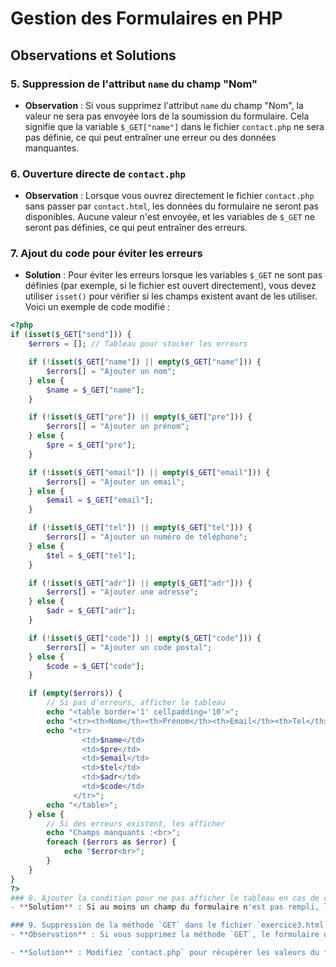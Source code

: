 # Gestion des Formulaires en PHP

## Observations et Solutions

### 5. Suppression de l'attribut `name` du champ "Nom"
- **Observation** : Si vous supprimez l'attribut `name` du champ "Nom", la valeur ne sera pas envoyée lors de la soumission du formulaire. Cela signifie que la variable `$_GET["name"]` dans le fichier `contact.php` ne sera pas définie, ce qui peut entraîner une erreur ou des données manquantes.

### 6. Ouverture directe de `contact.php`
- **Observation** : Lorsque vous ouvrez directement le fichier `contact.php` sans passer par `contact.html`, les données du formulaire ne seront pas disponibles. Aucune valeur n'est envoyée, et les variables de `$_GET` ne seront pas définies, ce qui peut entraîner des erreurs.

### 7. Ajout du code pour éviter les erreurs
- **Solution** : Pour éviter les erreurs lorsque les variables `$_GET` ne sont pas définies (par exemple, si le fichier est ouvert directement), vous devez utiliser `isset()` pour vérifier si les champs existent avant de les utiliser. Voici un exemple de code modifié :

```php
<?php
if (isset($_GET["send"])) {
    $errors = []; // Tableau pour stocker les erreurs

    if (!isset($_GET["name"]) || empty($_GET["name"])) {
        $errors[] = "Ajouter un nom";
    } else {
        $name = $_GET["name"];
    }

    if (!isset($_GET["pre"]) || empty($_GET["pre"])) {
        $errors[] = "Ajouter un prénom";
    } else {
        $pre = $_GET["pre"];
    }

    if (!isset($_GET["email"]) || empty($_GET["email"])) {
        $errors[] = "Ajouter un email";
    } else {
        $email = $_GET["email"];
    }

    if (!isset($_GET["tel"]) || empty($_GET["tel"])) {
        $errors[] = "Ajouter un numéro de téléphone";
    } else {
        $tel = $_GET["tel"];
    }

    if (!isset($_GET["adr"]) || empty($_GET["adr"])) {
        $errors[] = "Ajouter une adresse";
    } else {
        $adr = $_GET["adr"];
    }

    if (!isset($_GET["code"]) || empty($_GET["code"])) {
        $errors[] = "Ajouter un code postal";
    } else {
        $code = $_GET["code"];
    }

    if (empty($errors)) {
        // Si pas d'erreurs, afficher le tableau
        echo "<table border='1' cellpadding='10'>";
        echo "<tr><th>Nom</th><th>Prénom</th><th>Email</th><th>Tel</th><th>Adresse</th><th>Code Postal</th></tr>";
        echo "<tr>
                <td>$name</td>
                <td>$pre</td>
                <td>$email</td>
                <td>$tel</td>
                <td>$adr</td>
                <td>$code</td>
              </tr>";
        echo "</table>";
    } else {
        // Si des erreurs existent, les afficher
        echo "Champs manquants :<br>";
        foreach ($errors as $error) {
            echo "$error<br>";
        }
    }
}
?>
### 8. Ajouter la condition pour ne pas afficher le tableau en cas de champs manquants
- **Solution** : Si au moins un champ du formulaire n'est pas rempli, le tableau ne doit pas être affiché et un message "Champs manquants" doit être affiché. Cette condition est gérée par le tableau `$errors` dans le code PHP, qui collecte toutes les erreurs de validation. Si le tableau d'erreurs est vide, le tableau est affiché, sinon, un message d'erreur est affiché.

### 9. Suppression de la méthode `GET` dans le fichier `exercice3.html`
- **Observation** : Si vous supprimez la méthode `GET`, le formulaire utilisera par défaut la méthode `POST` pour envoyer les données. Cela signifie que le fichier `contact.php` ne pourra pas accéder aux données du formulaire via `$_GET`, et les champs seront vides ou non définis, ce qui entraînera des erreurs. Vous devrez donc modifier le code PHP pour utiliser `$_POST` à la place.

- **Solution** : Modifiez `contact.php` pour récupérer les valeurs du formulaire en utilisant `$_POST` au lieu de `$_GET`. Voici un exemple de modification :
